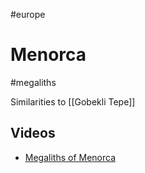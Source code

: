 #europe 

# Menorca
#megaliths 

Similarities to [[Gobekli Tepe]]

## Videos
* [Megaliths of Menorca](https://youtu.be/8dqY6sHp2WQ)